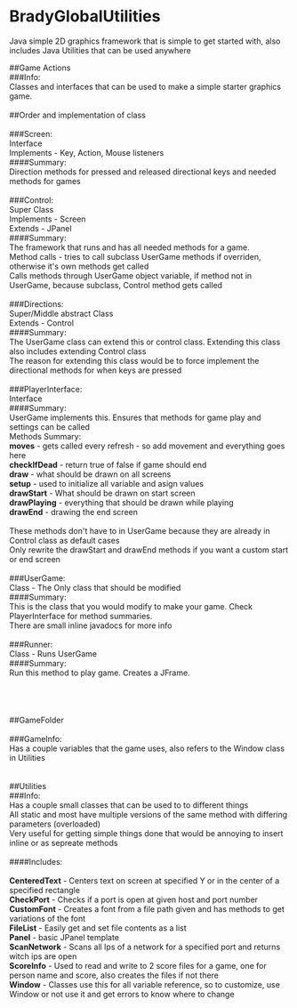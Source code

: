 # BradyGlobalUtilities
Java simple 2D graphics framework that is simple to get started with, also includes Java Utilities that can be used anywhere


##Game Actions<br>
###Info:<br>
Classes and interfaces that can be used to make a simple starter graphics game.<br>
<br>
##Order and implementation of class<br>
<br>
###Screen:<br>
Interface<br>
Implements - Key, Action, Mouse listeners<br>
####Summary:<br>
Direction methods for pressed and released directional keys and needed methods for games<br>
<br>
###Control:<br>
Super Class<br>
Implements - Screen<br>
Extends - JPanel<br>
####Summary:<br>
The framework that runs and has all needed methods for a game.<br>
Method calls - tries to call subclass UserGame methods if overriden, otherwise it's own methods get called<br>
Calls methods through UserGame object variable, if method not in UserGame, because subclass, Control method gets called<br>
<br>
###Directions:<br>
Super/Middle abstract Class<br>
Extends - Control<br>
####Summary:<br>
The UserGame class can extend this or control class. Extending this class also includes extending Control class<br>
The reason for extending this class would be to force implement the directional methods for when keys are pressed<br>
<br>
###PlayerInterface:<br>
Interface<br>
####Summary:<br>
UserGame implements this. Ensures that methods for game play and settings can be called<br>
Methods Summary:<br>
**moves** - gets called every refresh - so add movement and everything goes here<br>
**checkIfDead** - return true of false if game should end<br>
**draw** - what should be drawn on all screens<br>
**setup** - used to initialize all variable and asign values<br>
**drawStart** - What should be drawn on start screen<br>
**drawPlaying** - everything that should be drawn while playing<br>
**drawEnd** - drawing the end screen<br>
<br>
These methods don't have to in UserGame because they are already in Control class as default cases<br>
Only rewrite the drawStart and drawEnd methods if you want a custom start or end screen<br>
<br>
###UserGame:<br>
Class - The Only class that should be modified<br>
####Summary:<br>
This is the class that you would modify to make your game. Check PlayerInterface for method summaries.<br>
There are small inline javadocs for more info<br>
<br>
###Runner:<br>
Class - Runs UserGame<br>
####Summary:<br>
Run this method to play game.  Creates a JFrame.<br>
<br>
<br>
<br>
<br>
##GameFolder<br>
<br>
###GameInfo:<br>
Has a couple variables that the game uses, also refers to the Window class in Utilities<br>
<br>
<br>
##Utilities<br>
###Info:<br>
Has a couple small classes that can be used to to different things<br>
All static and most have multiple versions of the same method with differing parameters (overloaded)<br>
Very useful for getting simple things done that would be annoying to insert inline or as sepreate methods<br>
<br>
####Includes:<br>
<br>
**CenteredText** - Centers text on screen at specified Y or in the center of a specified rectangle<br>
**CheckPort** - Checks if a port is open at given host and port number<br>
**CustomFont** - Creates a font from a file path given and has methods to get variations of the font<br>
**FileList** - Easily get and set file contents as a list<br>
**Panel** - basic JPanel template<br>
**ScanNetwork** - Scans all Ips of a network for a specified port and returns witch ips are open<br>
**ScoreInfo** - Used to read and write to 2 score files for a game, one for person name and score, also creates the files if not there<br>
**Window** - Classes use this for all variable reference, so to customize, use Window or not use it and get errors to know where to change<br>


